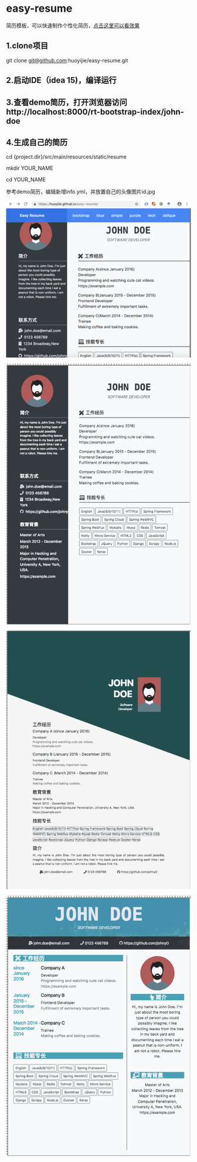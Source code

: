 # easy-resume
简历模板，可以快速制作个性化简历，[点击这里可以看效果](https://huoyijie.github.io/easy-resume/)

## 1.clone项目

git clone git@github.com:huoyijie/easy-resume.git

## 2.启动IDE（idea 15)，编译运行

## 3.查看demo简历，打开浏览器访问http://localhost:8000/rt-bootstrap-index/john-doe

## 4.生成自己的简历

cd {project.dir}/src/main/resources/static/resume

mkdir YOUR_NAME

cd YOUR_NAME

参考demo简历，编辑新增info.yml，并放置自己的头像图片id.jpg


![Easy Resume](img/easy-resume.png)


![bootstrap](img/bootstrap.png)


![oblique](img/oblique.png)


![blue](img/blue.png)

